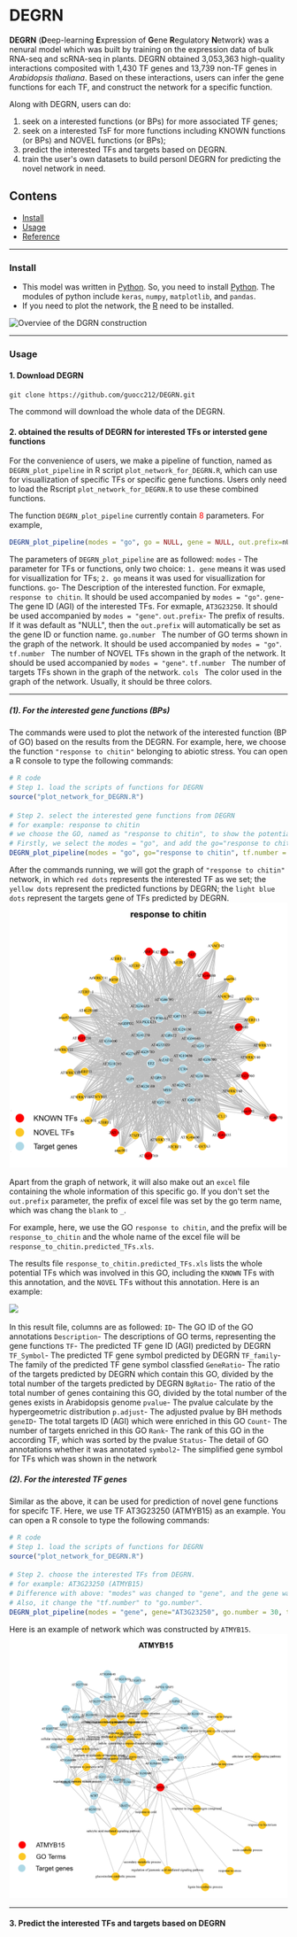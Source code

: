 # DEGRN

**DEGRN** (**D**eep-learning **E**xpression of **G**ene **R**egulatory **N**etwork) was a nenural model which was built by training on the expression data of bulk RNA-seq and scRNA-seq in plants. DEGRN obtained 3,053,363 high-quality interactions composited with 1,430 TF genes and 13,739 non-TF genes in *Arabidopsis thaliana*. Based on these interactions, users can infer the gene functions for each TF, and construct the network for a specific function.

Along with DEGRN, users can do:
1. seek on a interested functions (or BPs) for more associated TF genes;
2. seek on a interested TsF for more functions including KNOWN functions (or BPs) and NOVEL functions (or BPs);
3. predict the interested TFs and targets based on DEGRN.
4. train the user's own datasets to build personl DEGRN for predicting the novel network in need.

## Contens
- [Install](https://github.com/guocc212/DEGRN#Install)
- [Usage](https://github.com/guocc212/DEGRN#Usage)
- [Reference](https://github.com/guocc212/DEGRN#Reference)

---
### Install 
- This model was written in [Python](https://www.python.org/). So, you need to install [Python](https://www.python.org/). The modules of python include ```keras```, ```numpy```, ```matplotlib```, and ```pandas```. 
- If you need to plot the network, the [R](https://www.r-project.org/) need to be installed. 

![Overviee of the DGRN construction](@attachment/Clipboard_2022-05-02-23-28-16.png)

---
### Usage
#### 1. Download **DEGRN**
```
git clone https://github.com/guocc212/DEGRN.git
```
The commond will download the whole data of the DEGRN.  



#### 2. obtained the results of DEGRN for interested TFs or intersted gene functions

For the convenience of users, we make a pipeline of function, named as ```DEGRN_plot_pipeline``` in R script ```plot_network_for_DEGRN.R```, which can use for visuallization of specific TFs or specific gene functions. Users only need to load the Rscript ```plot_network_for_DEGRN.R``` to use these combined functions. 

The function ```DEGRN_plot_pipeline``` currently contain <font color=red>8</font> parameters. 
For example,
````R
DEGRN_plot_pipeline(modes = "go", go = NULL, gene = NULL, out.prefix=nULL,go.number = NULL, tf.number = NULL, target.number = NULL,cols = NULL)
````
The parameters of ```DEGRN_plot_pipeline``` are as followed:
```modes``` - The parameter for TFs or functions, only two choice: ```1. gene``` means it was used for visuallization for TFs; ```2. go``` means it was used for visuallization for functions.
```go```- The Description of the interested function. For exmaple, ```response to chitin```. It should be used accompanied by ```modes = "go"```. 
```gene```- The gene ID (AGI) of the interested TFs. For exmaple, ```AT3G23250```. It should be used accompanied by ```modes = "gene"```. 
```out.prefix```- The prefix of results. If it was default as "NULL", then the ```out.prefix``` will automatically be set as the gene ID or function name.
```go.number ``` The number of GO terms shown in the graph of the network. It should be used accompanied by ```modes = "go"```. 
```tf.number ``` The number of NOVEL TFs shown in the graph of the network. It should be used accompanied by ```modes = "gene"```. 
```tf.number ``` The number of targets TFs shown in the graph of the network.
```cols ``` The color used in the graph of the network. Usually, it should be three colors. 

-------
##### (1). For the interested gene functions (BPs)
The commands were used to plot the network of the interested function (BP of GO) based on the results from the DEGRN. For example, here, we choose the function ```"response to chitin"``` belonging to abiotic stress. You can open a R console to type the following commands:
```R
# R code
# Step 1. load the scripts of functions for DEGRN
source("plot_network_for_DEGRN.R")

# Step 2. select the interested gene functions from DEGRN
# for example: response to chitin
# we choose the GO, named as "response to chitin", to show the potential network predicted from the DEGRN. 
# Firstly, we select the modes = "go", and add the go="response to chitin" with the parameter of 30 NOVEL TFs and top 30 of the most enriched target genes.
DEGRN_plot_pipeline(modes = "go", go="response to chitin", tf.number = 30, target.number = 30)

```
After the commands running, we will got the graph of ```"response to chitin"``` network, in which ```red dots``` represents the interested TF as we set;  the ```yellow dots``` represent the predicted functions by DEGRN; the ```light blue dots``` represent the targets gene of TFs predicted by DEGRN.
![go.example](./examples/go.example.png)

Apart from the graph of network, it will also make out an ```excel``` file containing the whole information of this specific go. If you don't set the ```out.prefix``` parameter, the prefix of excel file was set by the go term name, which was chang the ```blank``` to ```_```. 

For example, here, we use the GO ```response to chitin```, and the prefix will be ```response_to_chitin``` and the whole name of the excel file will be ```response_to_chitin.predicted_TFs.xls```. 

The results file ```response_to_chitin.predicted_TFs.xls``` lists the whole potential TFs which was involved in this GO, including the ```KNOWN``` TFs with this annotation, and the ```NOVEL``` TFs without this annotation. Here is an example: 

![](@attachment/Clipboard_2022-05-03-15-57-16.png)

In this result file, columns are as followed:
```ID```-                The GO ID of the GO annotations
```Description```-       The descriptions of GO terms, representing the gene functions
```TF```-                The predicted TF gene ID (AGI) predicted by DEGRN
```TF_Symbol```-         The predicted TF gene symbol predicted by DEGRN
```TF_family```-         The family of the predicted TF gene symbol classfied
```GeneRatio```-         The ratio of the targets predicted by DEGRN which contain this GO, divided by the total number of the targets predicted by DEGRN
```BgRatio```-           The ratio of the total number of genes containing this GO, divided by the total number of the genes exists in Arabidopsis genome
```pvalue```-            The pvalue calculate by the hypergeometric distribution
```p.adjust```-          The adjusted pvalue by BH methods 
```geneID```-            The total targets ID (AGI) which were enriched in this GO
```Count```-             The number of targets enriched in this GO
```Rank```-              The rank of this GO in the according TF, which was sorted by the pvalue
```Status```-            The detail of GO annotations whether it was annotated
```symbol2```-           The simplified gene symbol for TFs which was shown in the network


##### (2). For the interested TF genes

Similar as the above, it can be used for prediction of novel gene functions for specifc TF. Here, we use TF AT3G23250 (ATMYB15) as an example. You can open a R console to type the following commands:
```R
# R code
# Step 1. load the scripts of functions for DEGRN
source("plot_network_for_DEGRN.R")

# Step 2. choose the interested TFs from DEGRN.
# for example: AT3G23250 (ATMYB15)
# Difference with above: "modes" was changed to "gene", and the gene was set by the parameter "gene".
# Also, it change the "tf.number" to "go.number".
DEGRN_plot_pipeline(modes = "gene", gene="AT3G23250", go.number = 30, target.number = 30)

```

Here is an example of network which was constructed by ```ATMYB15```.
![gene.example](./examples/gene.example.png)

------------------------
#### 3. Predict the interested TFs and targets based on DEGRN



